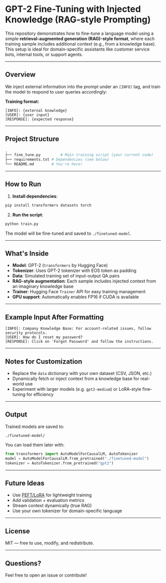 # GPT-2 Fine-Tuning with Injected Knowledge (RAG-style Prompting)

This repository demonstrates how to fine-tune a language model using a simple **retrieval-augmented generation (RAG)-style format**, where each training sample includes additional context (e.g., from a knowledge base). This setup is ideal for domain-specific assistants like customer service bots, internal tools, or support agents.

---

## Overview

We inject external information into the prompt under an `[INFO]` tag, and train the model to respond to user queries accordingly:

**Training format:**
```
[INFO]: {external knowledge}
[USER]: {user input}
[RESPONSE]: {expected response}
```

---

## Project Structure

```bash
.
├── fine_tune.py         # Main training script (your current code)
├── requirements.txt # Dependencies (see below)
└── README.md        # You're here!
```

---

## How to Run

1. **Install dependencies**:

```bash
pip install transformers datasets torch
```

2. **Run the script**:

```bash
python train.py
```

The model will be fine-tuned and saved to `./finetuned-model`.

---

## What's Inside

- **Model**: GPT-2 (`transformers` by Hugging Face)
- **Tokenizer**: Uses GPT-2 tokenizer with EOS token as padding
- **Data**: Simulated training set of input-output QA pairs
- **RAG-style augmentation**: Each sample includes injected context from an imaginary knowledge base
- **Trainer**: Hugging Face `Trainer` API for easy training management
- **GPU support**: Automatically enables FP16 if CUDA is available

---

## Example Input After Formatting

```text
[INFO]: Company Knowledge Base: For account-related issues, follow security protocols.
[USER]: How do I reset my password?
[RESPONSE]: Click on 'Forgot Password' and follow the instructions.
```

---

## Notes for Customization

- Replace the `data` dictionary with your own dataset (CSV, JSON, etc.)
- Dynamically fetch or inject context from a knowledge base for real-world use
- Experiment with larger models (e.g. `gpt2-medium`) or LoRA-style fine-tuning for efficiency

---

## Output

Trained models are saved to:

```
./finetuned-model/
```

You can load them later with:

```python
from transformers import AutoModelForCausalLM, AutoTokenizer
model = AutoModelForCausalLM.from_pretrained("./finetuned-model")
tokenizer = AutoTokenizer.from_pretrained("gpt2")
```

---

## Future Ideas

- Use [PEFT/LoRA](https://github.com/huggingface/peft) for lightweight training
- Add validation + evaluation metrics
- Stream context dynamically (true RAG)
- Use your own tokenizer for domain-specific language

---

## License

MIT — free to use, modify, and redistribute.

---

## Questions?

Feel free to open an issue or contribute!
